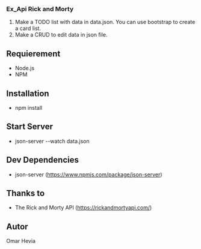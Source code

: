 ### Ex_Api Rick and Morty

1. Make a TODO list with data in data.json. You can use bootstrap to create a card list.
2. Make a CRUD to edit data in json file.

## Requierement

- Node.js
- NPM

## Installation

- npm install

## Start Server

- json-server --watch data.json

## Dev Dependencies

- json-server (<a>https://www.npmjs.com/package/json-server</a>)

## Thanks to

- The Rick and Morty API (https://rickandmortyapi.com/)

## Autor

Omar Hevia 